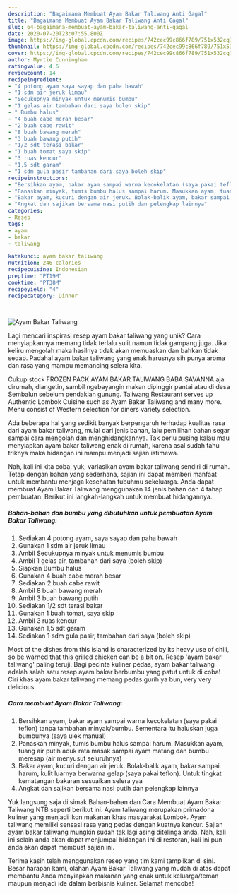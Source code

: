 ```yaml
---
description: "Bagaimana Membuat Ayam Bakar Taliwang Anti Gagal"
title: "Bagaimana Membuat Ayam Bakar Taliwang Anti Gagal"
slug: 64-bagaimana-membuat-ayam-bakar-taliwang-anti-gagal
date: 2020-07-20T23:07:55.800Z
image: https://img-global.cpcdn.com/recipes/742cec99c866f789/751x532cq70/ayam-bakar-taliwang-foto-resep-utama.jpg
thumbnail: https://img-global.cpcdn.com/recipes/742cec99c866f789/751x532cq70/ayam-bakar-taliwang-foto-resep-utama.jpg
cover: https://img-global.cpcdn.com/recipes/742cec99c866f789/751x532cq70/ayam-bakar-taliwang-foto-resep-utama.jpg
author: Myrtie Cunningham
ratingvalue: 4.6
reviewcount: 14
recipeingredient:
- "4 potong ayam saya sayap dan paha bawah"
- "1 sdm air jeruk limau"
- "Secukupnya minyak untuk menumis bumbu"
- "1 gelas air tambahan dari saya boleh skip"
- " Bumbu halus"
- "4 buah cabe merah besar"
- "2 buah cabe rawit"
- "8 buah bawang merah"
- "3 buah bawang putih"
- "1/2 sdt terasi bakar"
- "1 buah tomat saya skip"
- "3 ruas kencur"
- "1,5 sdt garam"
- "1 sdm gula pasir tambahan dari saya boleh skip"
recipeinstructions:
- "Bersihkan ayam, bakar ayam sampai warna kecokelatan (saya pakai teflon) tanpa tambahan minyak/bumbu. Sementara itu haluskan juga bumbunya (saya ulek manual)"
- "Panaskan minyak, tumis bumbu halus sampai harum. Masukkan ayam, tuang air putih aduk rata masak sampai ayam matang dan bumbu meresap (air menyusut seluruhnya)"
- "Bakar ayam, kucuri dengan air jeruk. Bolak-balik ayam, bakar sampai harum, kulit luarnya berwarna gelap (saya pakai teflon). Untuk tingkat kematangan bakaran sesuaikan selera yaa"
- "Angkat dan sajikan bersama nasi putih dan pelengkap lainnya"
categories:
- Resep
tags:
- ayam
- bakar
- taliwang

katakunci: ayam bakar taliwang 
nutrition: 246 calories
recipecuisine: Indonesian
preptime: "PT19M"
cooktime: "PT38M"
recipeyield: "4"
recipecategory: Dinner

---
```



![Ayam Bakar Taliwang](https://img-global.cpcdn.com/recipes/742cec99c866f789/751x532cq70/ayam-bakar-taliwang-foto-resep-utama.jpg)

Lagi mencari inspirasi resep ayam bakar taliwang yang unik? Cara menyiapkannya memang tidak terlalu sulit namun tidak gampang juga. Jika keliru mengolah maka hasilnya tidak akan memuaskan dan bahkan tidak sedap. Padahal ayam bakar taliwang yang enak harusnya sih punya aroma dan rasa yang mampu memancing selera kita.

Cukup stock FROZEN PACK AYAM BAKAR TALIWANG BABA SAVANNA aja dirumah, diangetin, sambil ngebayangin makan dipinggir pantai atau di desa Sembalun sebelum pendakian gunung. Taliwang Restaurant serves up Authentic Lombok Cuisine such as Ayam Bakar Taliwang and many more. Menu consist of Western selection for diners variety selection.

Ada beberapa hal yang sedikit banyak berpengaruh terhadap kualitas rasa dari ayam bakar taliwang, mulai dari jenis bahan, lalu pemilihan bahan segar sampai cara mengolah dan menghidangkannya. Tak perlu pusing kalau mau menyiapkan ayam bakar taliwang enak di rumah, karena asal sudah tahu triknya maka hidangan ini mampu menjadi sajian istimewa.


Nah, kali ini kita coba, yuk, variasikan ayam bakar taliwang sendiri di rumah. Tetap dengan bahan yang sederhana, sajian ini dapat memberi manfaat untuk membantu menjaga kesehatan tubuhmu sekeluarga. Anda dapat membuat Ayam Bakar Taliwang menggunakan 14 jenis bahan dan 4 tahap pembuatan. Berikut ini langkah-langkah untuk membuat hidangannya.

<!--inarticleads1-->

##### Bahan-bahan dan bumbu yang dibutuhkan untuk pembuatan Ayam Bakar Taliwang:

1. Sediakan 4 potong ayam, saya sayap dan paha bawah
1. Gunakan 1 sdm air jeruk limau
1. Ambil Secukupnya minyak untuk menumis bumbu
1. Ambil 1 gelas air, tambahan dari saya (boleh skip)
1. Siapkan  Bumbu halus
1. Gunakan 4 buah cabe merah besar
1. Sediakan 2 buah cabe rawit
1. Ambil 8 buah bawang merah
1. Ambil 3 buah bawang putih
1. Sediakan 1/2 sdt terasi bakar
1. Gunakan 1 buah tomat, saya skip
1. Ambil 3 ruas kencur
1. Gunakan 1,5 sdt garam
1. Sediakan 1 sdm gula pasir, tambahan dari saya (boleh skip)


Most of the dishes from this island is characterized by its heavy use of chili, so be warned that this grilled chicken can be a bit on. Resep &#39;ayam bakar taliwang&#39; paling teruji. Bagi pecinta kuliner pedas, ayam bakar taliwang adalah salah satu resep ayam bakar berbumbu yang patut untuk di coba! Ciri khas ayam bakar taliwang memang pedas gurih ya bun, very very delicious. 

<!--inarticleads2-->

##### Cara membuat Ayam Bakar Taliwang:

1. Bersihkan ayam, bakar ayam sampai warna kecokelatan (saya pakai teflon) tanpa tambahan minyak/bumbu. Sementara itu haluskan juga bumbunya (saya ulek manual)
1. Panaskan minyak, tumis bumbu halus sampai harum. Masukkan ayam, tuang air putih aduk rata masak sampai ayam matang dan bumbu meresap (air menyusut seluruhnya)
1. Bakar ayam, kucuri dengan air jeruk. Bolak-balik ayam, bakar sampai harum, kulit luarnya berwarna gelap (saya pakai teflon). Untuk tingkat kematangan bakaran sesuaikan selera yaa
1. Angkat dan sajikan bersama nasi putih dan pelengkap lainnya


Yuk langsung saja di simak Bahan-bahan dan Cara Membuat Ayam Bakar Taliwang NTB seperti berikut ini. Ayam taliwang merupakan primadona kuliner yang menjadi ikon makanan khas masyarakat Lombok. Ayam taliwang memiliki sensasi rasa yang pedas dengan kuatnya kencur. Sajian ayam bakar taliwang mungkin sudah tak lagi asing ditelinga anda. Nah, kali ini selain anda akan dapat menjumpai hidangan ini di restoran, kali ini pun anda akan dapat membuat sajian ini. 

Terima kasih telah menggunakan resep yang tim kami tampilkan di sini. Besar harapan kami, olahan Ayam Bakar Taliwang yang mudah di atas dapat membantu Anda menyiapkan makanan yang enak untuk keluarga/teman maupun menjadi ide dalam berbisnis kuliner. Selamat mencoba!
